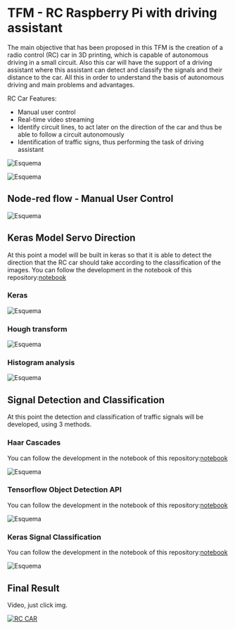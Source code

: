 # TFM - RC Raspberry Pi with driving assistant

The main objective that has been proposed in this TFM is the creation of a radio control (RC) car in 3D printing, which is capable of autonomous driving in a small circuit. Also this car will have the support of a driving assistant where this assistant can detect and classify the signals and their distance to the car. All this in order to understand the basis of autonomous driving and main problems and advantages.

RC Car Features:
- Manual user control
- Real-time video streaming
- Identify circuit lines, to act later on the direction of the car and thus be able to follow a circuit autonomously
- Identification of traffic signs, thus performing the task of driving assistant

![Esquema](/img/8.png)

![Esquema](/img/10.png)

## Node-red flow - Manual User Control

![Esquema](/img/1.jpg)

## Keras Model Servo Direction

At this point a model will be built in keras so that it is able to detect the direction that the RC car should take according to the classification of the images.
You can follow the development in the notebook of this repository:[notebook](/servo_position_classification/ModeloKerasDireccion.ipynb)

### Keras

![Esquema](/img/4.png)

### Hough transform

![Esquema](/img/2.png)

### Histogram analysis

![Esquema](/img/3.png)

## Signal Detection and Classification


At this point the detection and classification of traffic signals will be developed, using 3 methods.


### Haar Cascades

You can follow the development in the notebook of this repository:[notebook](/signal_detection_and_classification/haar_cascades/HaarCascadeStop.ipynb)

![Esquema](/img/5.png)

### Tensorflow Object Detection API

You can follow the development in the notebook of this repository:[notebook](/signal_detection_and_classification/tensorflow_api/TensorflowObjetoSenal.ipynb)

![Esquema](/img/6.png)

### Keras Signal Classification

You can follow the development in the notebook of this repository:[notebook](/signal_detection_and_classification/keras_signal_classification/ReconocerSenales.ipynb)

![Esquema](/img/7.png)

## Final Result

Video, just click img.

[![RC CAR](/img/9.png)](https://drive.google.com/file/d/1YEKs96VWj8FArCZnf8O0xklYsutgF6pk/view "RC CAR")